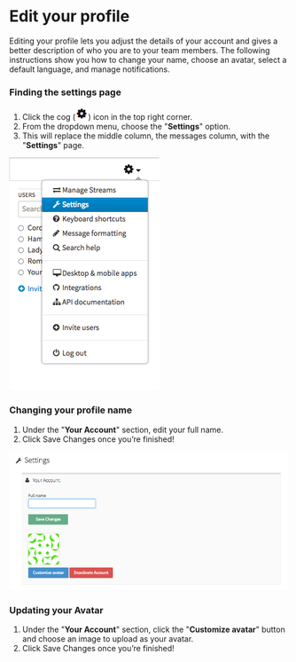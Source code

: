 # Edit your profile
Editing your profile lets you adjust the details of your account and gives a better description of who you are to your team members. The following instructions show you how to change your name, choose an avatar, select a default language, and manage notifications.

### Finding the settings page
1. Click the cog (![cog](/static/images/help/cog.png)) icon in the top right corner.
2. From the dropdown menu, choose the "**Settings**" option.
3. This will replace the middle column, the messages column, with the "**Settings**" page.

![settings](/static/images/help/cog_dropdown_settings.png)


### Changing your profile name
1. Under the "**Your Account**" section, edit your full name.
2. Click Save Changes once you’re finished!

![your_account](/static/images/help/your_account_section.png)

### Updating your Avatar
1. Under the "**Your Account**" section, click the "**Customize avatar**" button and choose an image to upload as your avatar.
2. Click Save Changes once you’re finished!

